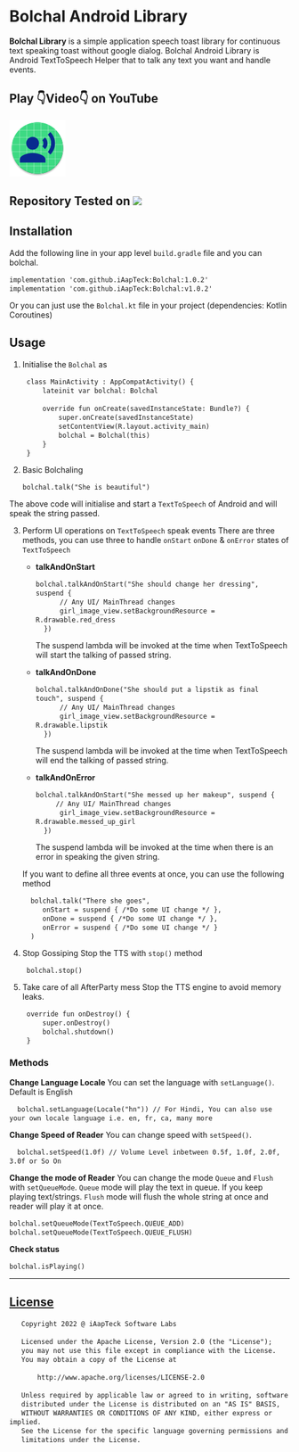 
Bolchal Android Library
======
**Bolchal Library** is a simple application speech toast library for continuous text speaking toast without google dialog. Bolchal Android Library is Android TextToSpeech Helper that to talk any text you want and handle events.

## Play 👇Video👇 on YouTube
<div align="left">
      <a href="https://www.youtube.com/watch?v=XdhmkILtzjA">
         <img src="https://github.com/iAapTeck/Bolchal/blob/master/app/src/main/res/mipmap-xxxhdpi/ic_launcher_round.png" style="width:20%;">
      </a>
</div>

## Repository Tested on [![](https://jitpack.io/v/iAapTeck/Bolchal.svg)](https://jitpack.io/#iAapTeck/Bolchal)

## Installation
Add the following line in your app level `build.gradle` file and you can bolchal.

    implementation 'com.github.iAapTeck:Bolchal:1.0.2'
    implementation 'com.github.iAapTeck:Bolchal:v1.0.2'

Or you can just use the `Bolchal.kt` file in your project (dependencies: Kotlin Coroutines)

## Usage
1. Initialise the `Bolchal` as

        class MainActivity : AppCompatActivity() {
            lateinit var bolchal: Bolchal

            override fun onCreate(savedInstanceState: Bundle?) {
                super.onCreate(savedInstanceState)
                setContentView(R.layout.activity_main)
                bolchal = Bolchal(this)
            }
        }

2. Basic Bolchaling

       bolchal.talk("She is beautiful")

The above code will initialise and start a `TextToSpeech` of Android and will speak the string passed.

3. Perform UI operations on `TextToSpeech` speak events
There are three methods, you can use three to handle `onStart` `onDone` & `onError` states of `TextToSpeech`

    - **talkAndOnStart**

          bolchal.talkAndOnStart("She should change her dressing", suspend {
                // Any UI/ MainThread changes
                girl_image_view.setBackgroundResource = R.drawable.red_dress
            })
        The suspend lambda will be invoked at the time when TextToSpeech will start the talking of passed string.

    - **talkAndOnDone**

          bolchal.talkAndOnDone("She should put a lipstik as final touch", suspend {
                // Any UI/ MainThread changes
                girl_image_view.setBackgroundResource = R.drawable.lipstik
            })
        The suspend lambda will be invoked at the time when TextToSpeech will end the talking of passed string.

    - **talkAndOnError**

          bolchal.talkAndOnStart("She messed up her makeup", suspend {
               // Any UI/ MainThread changes
                girl_image_view.setBackgroundResource = R.drawable.messed_up_girl
            })
        The suspend lambda will be invoked at the time when there is an error in speaking the given string.

    If you want to define all three events at once, you can use the following method

         bolchal.talk("There she goes",
            onStart = suspend { /*Do some UI change */ },
            onDone = suspend { /*Do some UI change */ },
            onError = suspend { /*Do some UI change */ }
         )

3. Stop Gossiping
Stop the TTS with `stop()` method

        bolchal.stop()

4. Take care of all AfterParty mess
Stop the TTS engine to avoid memory leaks.

        override fun onDestroy() {
            super.onDestroy()
            bolchal.shutdown()
        }


### Methods
**Change Language Locale**
You can set the language with `setLanguage()`. Default is English

      bolchal.setLanguage(Locale("hn")) // For Hindi, You can also use your own locale language i.e. en, fr, ca, many more

**Change Speed of Reader**
You can change speed with `setSpeed()`.

      bolchal.setSpeed(1.0f) // Volume Level inbetween 0.5f, 1.0f, 2.0f, 3.0f or So On

**Change the mode of Reader**
You can change the mode `Queue` and `Flush` with `setQueueMode`.
`Queue` mode will play the text in queue. If you keep playing text/strings.
`Flush` mode will flush the whole string at once and reader will play it at once.

    bolchal.setQueueMode(TextToSpeech.QUEUE_ADD)
    bolchal.setQueueMode(TextToSpeech.QUEUE_FLUSH)

**Check status**

    bolchal.isPlaying()


----------------------------

## [License](https://github.com/iAapTeck/Bolchal/blob/master/LICENSE)

       Copyright 2022 @ iAapTeck Software Labs

       Licensed under the Apache License, Version 2.0 (the "License");
       you may not use this file except in compliance with the License.
       You may obtain a copy of the License at

           http://www.apache.org/licenses/LICENSE-2.0

       Unless required by applicable law or agreed to in writing, software
       distributed under the License is distributed on an "AS IS" BASIS,
       WITHOUT WARRANTIES OR CONDITIONS OF ANY KIND, either express or implied.
       See the License for the specific language governing permissions and
       limitations under the License.
